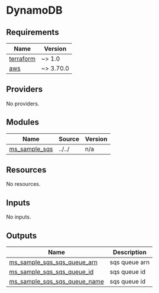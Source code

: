 # DynamoDB

<!-- BEGINNING OF PRE-COMMIT-TERRAFORM DOCS HOOK -->
## Requirements

| Name | Version |
|------|---------|
| <a name="requirement_terraform"></a> [terraform](#requirement\_terraform) | ~> 1.0 |
| <a name="requirement_aws"></a> [aws](#requirement\_aws) | ~> 3.70.0 |

## Providers

No providers.

## Modules

| Name | Source | Version |
|------|--------|---------|
| <a name="module_ms_sample_sqs"></a> [ms\_sample\_sqs](#module\_ms\_sample\_sqs) | ../../ | n/a |

## Resources

No resources.

## Inputs

No inputs.

## Outputs

| Name | Description |
|------|-------------|
| <a name="output_ms_sample_sqs_sqs_queue_arn"></a> [ms\_sample\_sqs\_sqs\_queue\_arn](#output\_ms\_sample\_sqs\_sqs\_queue\_arn) | sqs queue arn |
| <a name="output_ms_sample_sqs_sqs_queue_id"></a> [ms\_sample\_sqs\_sqs\_queue\_id](#output\_ms\_sample\_sqs\_sqs\_queue\_id) | sqs queue id |
| <a name="output_ms_sample_sqs_sqs_queue_name"></a> [ms\_sample\_sqs\_sqs\_queue\_name](#output\_ms\_sample\_sqs\_sqs\_queue\_name) | sqs queue id |

<!-- END OF PRE-COMMIT-TERRAFORM DOCS HOOK -->
